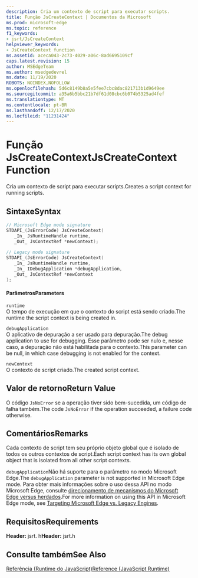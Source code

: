 ```yaml
---
description: Cria um contexto de script para executar scripts.
title: Função JsCreateContext | Documentos da Microsoft
ms.prod: microsoft-edge
ms.topic: reference
f1_keywords:
- jsrt/JsCreateContext
helpviewer_keywords:
- JsCreateContext function
ms.assetid: aceca043-2c73-4029-a06c-8ad6695109cf
caps.latest.revision: 15
author: MSEdgeTeam
ms.author: msedgedevrel
ms.date: 11/19/2020
ROBOTS: NOINDEX,NOFOLLOW
ms.openlocfilehash: 5d6c8149b8a5e5fee7cbc8dac821713b1d9649ee
ms.sourcegitcommit: a35a6b5bbc21b7df61d08cbc6b074b5325ad4fef
ms.translationtype: MT
ms.contentlocale: pt-BR
ms.lasthandoff: 12/17/2020
ms.locfileid: "11231424"
---
```

# <span data-ttu-id="a927e-103">Função JsCreateContext</span><span class="sxs-lookup"><span data-stu-id="a927e-103">JsCreateContext Function</span></span>

<span data-ttu-id="a927e-104">Cria um contexto de script para executar scripts.</span><span class="sxs-lookup"><span data-stu-id="a927e-104">Creates a script context for running scripts.</span></span>  
  
## <span data-ttu-id="a927e-105">Sintaxe</span><span class="sxs-lookup"><span data-stu-id="a927e-105">Syntax</span></span>  
  
```cpp  
// Microsoft Edge mode signature  
STDAPI_(JsErrorCode) JsCreateContext(  
   _In_ JsRuntimeHandle runtime,  
   _Out_ JsContextRef *newContext);  
  
// Legacy mode signature  
STDAPI_(JsErrorCode) JsCreateContext(  
   _In_ JsRuntimeHandle runtime,  
   _In_ IDebugApplication *debugApplication,  
   _Out_ JsContextRef *newContext  
);  
```  
  
#### <span data-ttu-id="a927e-106">Parâmetros</span><span class="sxs-lookup"><span data-stu-id="a927e-106">Parameters</span></span>  
 `runtime`  
 <span data-ttu-id="a927e-107">O tempo de execução em que o contexto do script está sendo criado.</span><span class="sxs-lookup"><span data-stu-id="a927e-107">The runtime the script context is being created in.</span></span>  
  
 `debugApplication`  
 <span data-ttu-id="a927e-108">O aplicativo de depuração a ser usado para depuração.</span><span class="sxs-lookup"><span data-stu-id="a927e-108">The debug application to use for debugging.</span></span> <span data-ttu-id="a927e-109">Esse parâmetro pode ser nulo e, nesse caso, a depuração não está habilitada para o contexto.</span><span class="sxs-lookup"><span data-stu-id="a927e-109">This parameter can be null, in which case debugging is not enabled for the context.</span></span>  
  
 `newContext`  
 <span data-ttu-id="a927e-110">O contexto de script criado.</span><span class="sxs-lookup"><span data-stu-id="a927e-110">The created script context.</span></span>  
  
## <span data-ttu-id="a927e-111">Valor de retorno</span><span class="sxs-lookup"><span data-stu-id="a927e-111">Return Value</span></span>  
 <span data-ttu-id="a927e-112">O código `JsNoError` se a operação tiver sido bem-sucedida, um código de falha também.</span><span class="sxs-lookup"><span data-stu-id="a927e-112">The code `JsNoError` if the operation succeeded, a failure code otherwise.</span></span>  
  
## <span data-ttu-id="a927e-113">Comentários</span><span class="sxs-lookup"><span data-stu-id="a927e-113">Remarks</span></span>  
 <span data-ttu-id="a927e-114">Cada contexto de script tem seu próprio objeto global que é isolado de todos os outros contextos de script.</span><span class="sxs-lookup"><span data-stu-id="a927e-114">Each script context has its own global object that is isolated from all other script contexts.</span></span>  
  
 <span data-ttu-id="a927e-115">`debugApplication`Não há suporte para o parâmetro no modo Microsoft Edge.</span><span class="sxs-lookup"><span data-stu-id="a927e-115">The `debugApplication` parameter is not supported in Microsoft Edge mode.</span></span> <span data-ttu-id="a927e-116">Para obter mais informações sobre o uso dessa API no modo Microsoft Edge, consulte [direcionamento de mecanismos do Microsoft Edge versus herdados](../chakra-hosting/targeting-edge-vs-legacy-engines-in-jsrt-apis.md).</span><span class="sxs-lookup"><span data-stu-id="a927e-116">For more information on using this API in Microsoft Edge mode, see [Targeting Microsoft Edge vs. Legacy Engines](../chakra-hosting/targeting-edge-vs-legacy-engines-in-jsrt-apis.md).</span></span>  
  
## <span data-ttu-id="a927e-117">Requisitos</span><span class="sxs-lookup"><span data-stu-id="a927e-117">Requirements</span></span>  
 <span data-ttu-id="a927e-118">**Header:** jsrt. h</span><span class="sxs-lookup"><span data-stu-id="a927e-118">**Header:** jsrt.h</span></span>  
  
## <span data-ttu-id="a927e-119">Consulte também</span><span class="sxs-lookup"><span data-stu-id="a927e-119">See Also</span></span>  
 [<span data-ttu-id="a927e-120">Referência (Runtime do JavaScript)</span><span class="sxs-lookup"><span data-stu-id="a927e-120">Reference (JavaScript Runtime)</span></span>](../chakra-hosting/reference-javascript-runtime.md)
